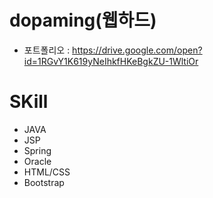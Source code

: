 # dopaming(웹하드)

* 포트폴리오 : <https://drive.google.com/open?id=1RGvY1K619yNeIhkfHKeBgkZU-1WltiOr>

# SKill
- JAVA
- JSP
- Spring
- Oracle
- HTML/CSS
- Bootstrap
